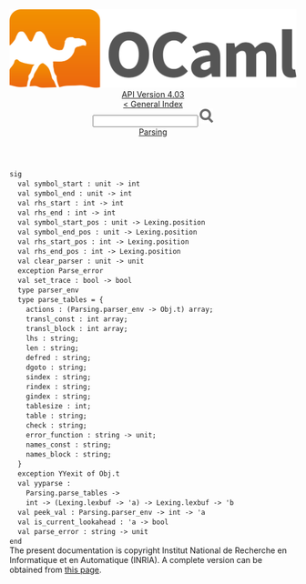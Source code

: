 <!-- ((! set title API !)) ((! set documentation !)) ((! set api !)) ((! set nobreadcrumb !)) -->
<div class="api"><header><nav class="toc brand"><a class="brand" href="https://ocaml.org/"><img src="colour-logo-gray.svg" class="svg" alt="OCaml"></a></nav><nav class="toc"><div class="toc_version"><a href="/docs" id="version-select">API Version 4.03</a></div><a href="index.html">&lt; General Index</a><div class="api_search"><input type="text" name="apisearch" id="api_search" oninput="mySearch(false);" onkeypress="this.oninput();" onclick="this.oninput();" onpaste="this.oninput();">
<img src="search_icon.svg" alt="Search" class="svg" onclick="mySearch(false)"></div>
<div id="search_results"></div><div class="toc_title"><a href="Parsing.html">Parsing</a></div><ul></ul></nav></header>
<code class="code"><span class="keyword">sig</span>
&nbsp;&nbsp;<span class="keyword">val</span>&nbsp;symbol_start&nbsp;:&nbsp;unit&nbsp;<span class="keywordsign">-&gt;</span>&nbsp;int
&nbsp;&nbsp;<span class="keyword">val</span>&nbsp;symbol_end&nbsp;:&nbsp;unit&nbsp;<span class="keywordsign">-&gt;</span>&nbsp;int
&nbsp;&nbsp;<span class="keyword">val</span>&nbsp;rhs_start&nbsp;:&nbsp;int&nbsp;<span class="keywordsign">-&gt;</span>&nbsp;int
&nbsp;&nbsp;<span class="keyword">val</span>&nbsp;rhs_end&nbsp;:&nbsp;int&nbsp;<span class="keywordsign">-&gt;</span>&nbsp;int
&nbsp;&nbsp;<span class="keyword">val</span>&nbsp;symbol_start_pos&nbsp;:&nbsp;unit&nbsp;<span class="keywordsign">-&gt;</span>&nbsp;<span class="constructor">Lexing</span>.position
&nbsp;&nbsp;<span class="keyword">val</span>&nbsp;symbol_end_pos&nbsp;:&nbsp;unit&nbsp;<span class="keywordsign">-&gt;</span>&nbsp;<span class="constructor">Lexing</span>.position
&nbsp;&nbsp;<span class="keyword">val</span>&nbsp;rhs_start_pos&nbsp;:&nbsp;int&nbsp;<span class="keywordsign">-&gt;</span>&nbsp;<span class="constructor">Lexing</span>.position
&nbsp;&nbsp;<span class="keyword">val</span>&nbsp;rhs_end_pos&nbsp;:&nbsp;int&nbsp;<span class="keywordsign">-&gt;</span>&nbsp;<span class="constructor">Lexing</span>.position
&nbsp;&nbsp;<span class="keyword">val</span>&nbsp;clear_parser&nbsp;:&nbsp;unit&nbsp;<span class="keywordsign">-&gt;</span>&nbsp;unit
&nbsp;&nbsp;<span class="keyword">exception</span>&nbsp;<span class="constructor">Parse_error</span>
&nbsp;&nbsp;<span class="keyword">val</span>&nbsp;set_trace&nbsp;:&nbsp;bool&nbsp;<span class="keywordsign">-&gt;</span>&nbsp;bool
&nbsp;&nbsp;<span class="keyword">type</span>&nbsp;parser_env
&nbsp;&nbsp;<span class="keyword">type</span>&nbsp;parse_tables&nbsp;=&nbsp;{
&nbsp;&nbsp;&nbsp;&nbsp;actions&nbsp;:&nbsp;(<span class="constructor">Parsing</span>.parser_env&nbsp;<span class="keywordsign">-&gt;</span>&nbsp;<span class="constructor">Obj</span>.t)&nbsp;array;
&nbsp;&nbsp;&nbsp;&nbsp;transl_const&nbsp;:&nbsp;int&nbsp;array;
&nbsp;&nbsp;&nbsp;&nbsp;transl_block&nbsp;:&nbsp;int&nbsp;array;
&nbsp;&nbsp;&nbsp;&nbsp;lhs&nbsp;:&nbsp;string;
&nbsp;&nbsp;&nbsp;&nbsp;len&nbsp;:&nbsp;string;
&nbsp;&nbsp;&nbsp;&nbsp;defred&nbsp;:&nbsp;string;
&nbsp;&nbsp;&nbsp;&nbsp;dgoto&nbsp;:&nbsp;string;
&nbsp;&nbsp;&nbsp;&nbsp;sindex&nbsp;:&nbsp;string;
&nbsp;&nbsp;&nbsp;&nbsp;rindex&nbsp;:&nbsp;string;
&nbsp;&nbsp;&nbsp;&nbsp;gindex&nbsp;:&nbsp;string;
&nbsp;&nbsp;&nbsp;&nbsp;tablesize&nbsp;:&nbsp;int;
&nbsp;&nbsp;&nbsp;&nbsp;table&nbsp;:&nbsp;string;
&nbsp;&nbsp;&nbsp;&nbsp;check&nbsp;:&nbsp;string;
&nbsp;&nbsp;&nbsp;&nbsp;error_function&nbsp;:&nbsp;string&nbsp;<span class="keywordsign">-&gt;</span>&nbsp;unit;
&nbsp;&nbsp;&nbsp;&nbsp;names_const&nbsp;:&nbsp;string;
&nbsp;&nbsp;&nbsp;&nbsp;names_block&nbsp;:&nbsp;string;
&nbsp;&nbsp;}
&nbsp;&nbsp;<span class="keyword">exception</span>&nbsp;<span class="constructor">YYexit</span>&nbsp;<span class="keyword">of</span>&nbsp;<span class="constructor">Obj</span>.t
&nbsp;&nbsp;<span class="keyword">val</span>&nbsp;yyparse&nbsp;:
&nbsp;&nbsp;&nbsp;&nbsp;<span class="constructor">Parsing</span>.parse_tables&nbsp;<span class="keywordsign">-&gt;</span>
&nbsp;&nbsp;&nbsp;&nbsp;int&nbsp;<span class="keywordsign">-&gt;</span>&nbsp;(<span class="constructor">Lexing</span>.lexbuf&nbsp;<span class="keywordsign">-&gt;</span>&nbsp;<span class="keywordsign">'</span>a)&nbsp;<span class="keywordsign">-&gt;</span>&nbsp;<span class="constructor">Lexing</span>.lexbuf&nbsp;<span class="keywordsign">-&gt;</span>&nbsp;<span class="keywordsign">'</span>b
&nbsp;&nbsp;<span class="keyword">val</span>&nbsp;peek_val&nbsp;:&nbsp;<span class="constructor">Parsing</span>.parser_env&nbsp;<span class="keywordsign">-&gt;</span>&nbsp;int&nbsp;<span class="keywordsign">-&gt;</span>&nbsp;<span class="keywordsign">'</span>a
&nbsp;&nbsp;<span class="keyword">val</span>&nbsp;is_current_lookahead&nbsp;:&nbsp;<span class="keywordsign">'</span>a&nbsp;<span class="keywordsign">-&gt;</span>&nbsp;bool
&nbsp;&nbsp;<span class="keyword">val</span>&nbsp;parse_error&nbsp;:&nbsp;string&nbsp;<span class="keywordsign">-&gt;</span>&nbsp;unit
<span class="keyword">end</span></code><div class="copyright">The present documentation is copyright Institut National de Recherche en Informatique et en Automatique (INRIA). A complete version can be obtained from <a href="http://caml.inria.fr/pub/docs/manual-ocaml/">this page</a>.</div></div>